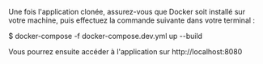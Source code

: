 Une fois l'application clonée, assurez-vous que Docker soit installé sur votre machine, puis effectuez la commande suivante dans votre terminal :

$ docker-compose -f docker-compose.dev.yml up --build

Vous pourrez ensuite accéder à l'application sur http://localhost:8080